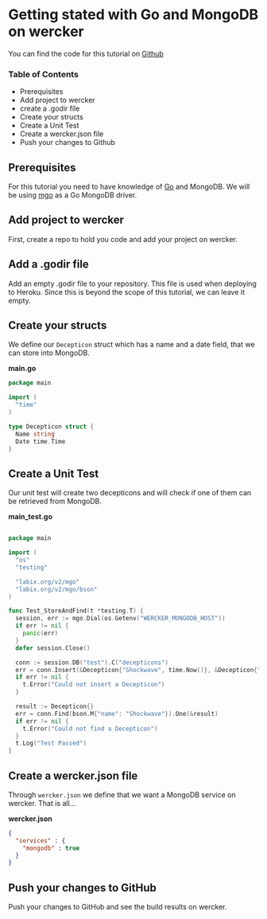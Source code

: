 # Getting stated with Go and MongoDB on wercker
You can find the code for this tutorial on [Github](https://github.com/mies/wercker-golang-mongo)

### Table of Contents
* Prerequisites
* Add project to wercker
* create a .godir file
* Create your structs
* Create a Unit Test
* Create a wercker.json file
* Push your changes to Github
<!--TODO: Create a Procfile and Heroku deploy target
TODO: Add Mongolab
TODO: Deploy to Heroku -->

## Prerequisites
For this tutorial you need to have knowledge of [Go](http://golang.org) and MongoDB.
We will be using [mgo](http://labix.org/mgo) as a Go MongoDB driver.

## Add project to wercker
First, create a repo to hold you code and add your project on wercker.

## Add a .godir file
Add an empty .godir file to your repository. This file is used when deploying to Heroku. Since this is beyond the scope of this tutorial, we can leave it empty.

## Create your structs
We define our `Decepticon` struct which has a name and a date field, that we can store into MongoDB.

**main.go**
```go
package main

import (
  "time"
)

type Decepticon struct {
  Name string
  Date time.Time
}
```

## Create a Unit Test

Our unit test will create two decepticons and will check if one of them can be retrieved from MongoDB.

**main_test.go**
```go

package main

import (
  "os"
  "testing"

  "labix.org/v2/mgo"
  "labix.org/v2/mgo/bson"
)

func Test_StoreAndFind(t *testing.T) {
  session, err := mgo.Dial(os.Getenv("WERCKER_MONGODB_HOST"))
  if err != nil {
    panic(err)
  }
  defer session.Close()

  conn := session.DB("test").C("decepticons")
  err = conn.Insert(&Decepticon{"Shockwave", time.Now()}, &Decepticon{"Starscream", time.Now()})
  if err != nil {
    t.Error("Could not insert a Decepticon")
  }

  result := Decepticon{}
  err = conn.Find(bson.M{"name": "Shockwave"}).One(&result)
  if err != nil {
    t.Error("Could not find a Decepticon")
  }
  t.Log("Test Passed")
}

```

## Create a wercker.json file

Through `wercker.json` we define that we want a MongoDB service on wercker. That is all...

**wercker.json**

```json
{
  "services" : {
    "mongodb" : true
  }
}
```

## Push your changes to GitHub
Push your changes to GitHub and see the build results on wercker.
